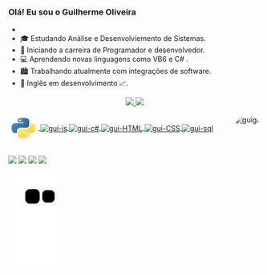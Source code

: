 ### Olá! Eu sou o Guilherme Oliveira 

-  
- 🎓 Estudando Análise e Desenvolviemento de Sistemas.
- 👾 Iniciando a carreira de Programador e desenvolvedor.
- 💻 Aprendendo novas linguagens como VB6 e C# .
- 🏙 Trabalhando atualmente com integrações de software.
- 👅 Inglês em desenvolvimento 📈.

<div align="center">
<a href="https://github.com/guilherme-olivera">
<img height="180em"src="https://github-readme-stats.vercel.app/api?username=guilherme-olivera&show_icons=true&theme=dracula&include_all_commits=true&count_private=true"/>
<img height="180em"src="https://github-readme-stats.vercel.app/api/top-langs/?username=guilherme-olivera&layout=compact&langs_count=7&theme=dracula"/>
</div>


<div style="display: inline_block"><br>
  
  <img align="center" alt="gui-Python" height="50" width="60" src="https://raw.githubusercontent.com/devicons/devicon/master/icons/python/python-original.svg"> 
  <img align="center" alt="gui-js" height="50" width="60"src="https://cdn.jsdelivr.net/gh/devicons/devicon/icons/javascript/javascript-original.svg" /> 
  <img align="center" alt="gui-c#" height="50" width="60"src="https://cdn.jsdelivr.net/gh/devicons/devicon/icons/csharp/csharp-original.svg" />   
  <img align="center" alt="gui-HTML" height="50" width="60" src="https://cdn.jsdelivr.net/gh/devicons/devicon/icons/html5/html5-original.svg"/> 
  <img align="center" alt="gui-CSS" height="50" width="60" src="https://cdn.jsdelivr.net/gh/devicons/devicon/icons/css3/css3-original.svg">
  <img align="center" alt="gui-sql" height="80" width="80"src="https://cdn.jsdelivr.net/gh/devicons/devicon/icons/mysql/mysql-original-wordmark.svg" />
<img align="right" alt="guigif" height="150" style="border-radius:50px;" src="https://cdn.discordapp.com/attachments/957321444096901214/957344882203189338/Webp.net-gifmaker.gif?width=700&height=700">
  
 
 
</div>
</div>

##

<div> 
  
  <a href="https://www.instagram.com/guiii.olivera/" target="_blank"><img src="https://img.shields.io/badge/-Instagram-%23E4405F?style=for-the-badge&logo=instagram&logoColor=white" target="_blank"></a>
 	 <a href="Guilherme Oliveira#3968" target="_blank"><img src="https://img.shields.io/badge/Discord-7289DA?style=for-the-badge&logo=discord&logoColor=white" target="_blank"></a> 
  <a href = "mailto:guilherme.oliveirasantos@hotmail.com"><img src="https://img.shields.io/badge/-Gmail-%23333?style=for-the-badge&logo=gmail&logoColor=white" target="_blank"></a>
  <a href="https://www.linkedin.com/in/guilherme-oliveira-santos-346b07169/" target="_blank"><img src="https://img.shields.io/badge/-LinkedIn-%230077B5?style=for-the-badge&logo=linkedin&logoColor=white" target="_blank"></a> 
 
  ![ Animação de cobra ](https://github.com/guilherme-olivera/guilherme-olivera/blob/output/github-contribution-grid-snake.svg)
</div>
